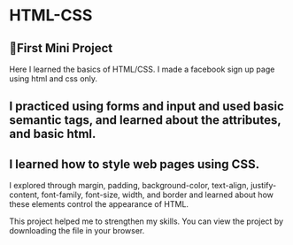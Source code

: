 # HTML-CSS
## 🚀First Mini Project
Here I learned the basics of HTML/CSS. 
I made a facebook sign up page using html and css only. 
## I practiced using forms and input and used basic semantic tags, and learned about the attributes, and basic html.
## I learned how to style web pages using CSS. 
I explored through margin, padding, background-color, text-align, justify-content, font-family, font-size, width, and border and learned about how these elements control the appearance of HTML.

This project helped me to strengthen my skills. You can view the project by downloading the file in your browser.

